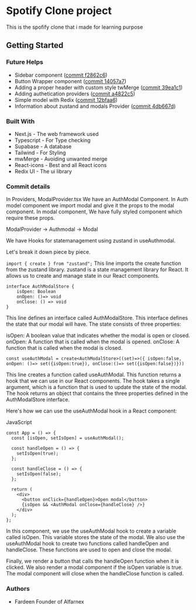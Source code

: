# Spotify Clone project
This is the spofify clone that i made for learning purpose

## Getting Started

### Future Helps 
- Sidebar component ([commit f2862c6](https://github.com/Fardeen-Awais/Project-02-Spotify/commit/f2862c6))
- Button Wrapper component ([commit 14057a7](https://github.com/Fardeen-Awais/Project-02-Spotify/commit/14057a7))
- Adding a proper header with custom style twMerge ([commit 39ea1c1](https://github.com/Fardeen-Awais/Project-02-Spotify/commit/39ea1c1))
- Adding authetication providers ([commit a4822c5](https://github.com/Fardeen-Awais/Project-02-Spotify/commit/a4822c5))
- Simple model with Redix ([commit 12bfaa6](https://github.com/Fardeen-Awais/Project-02-Spotify/commit/12bfaa6))
- Information about zustand and modals Provider ([commit 4db667d](https://github.com/Fardeen-Awais/Project-02-Spotify/commit/4db667d))

### Built With
- Next.js - The web framework used
- Typescript - For Type checking
- Supabase - A database
- Tailwind - For Styling
- mwMerge - Avoiding unwanted merge
- React-icons - Best and all React icons
- Redix UI - The ui library

### Commit details

In Providers, ModalProvider.tsx
We have an AuthModal Component. In Auth model component we import modal and give it the props to the modal component. 
In modal component, We have fully styled component which require these props.

ModalProvider -> Authmodal -> Modal 

We have Hooks for statemanagement using zustand in useAuthmodal. 

Let's break it down piece by piece.

```import { create } from "zustand";```
This line imports the create function from the zustand library. zustand is a state management library for React. It allows us to create and manage state in our React components.
```
interface AuthModalStore {
    isOpen: Boolean
    onOpen: ()=> void
    onClose: () => void
}
```
This line defines an interface called AuthModalStore. This interface defines the state that our modal will have. The state consists of three properties:

isOpen: A boolean value that indicates whether the modal is open or closed.
onOpen: A function that is called when the modal is opened.
onClose: A function that is called when the modal is closed.
```
const useAuthModal = create<AuthModalStore>((set)=>({ isOpen:false, onOpen: ()=> set({isOpen:true}), onClose:()=> set({isOpen:false})}))
```

This line creates a function called useAuthModal. This function returns a hook that we can use in our React components. The hook takes a single argument, which is a function that is used to update the state of the modal. The hook returns an object that contains the three properties defined in the AuthModalStore interface.

Here's how we can use the useAuthModal hook in a React component:

JavaScript
```
const App = () => {
  const [isOpen, setIsOpen] = useAuthModal();

  const handleOpen = () => {
    setIsOpen(true);
  };

  const handleClose = () => {
    setIsOpen(false);
  };

  return (
    <div>
      <button onClick={handleOpen}>Open modal</button>
      {isOpen && <AuthModal onClose={handleClose} />}
    </div>
  );
};
```
In this component, we use the useAuthModal hook to create a variable called isOpen. This variable stores the state of the modal. We also use the useAuthModal hook to create two functions called handleOpen and handleClose. These functions are used to open and close the modal.

Finally, we render a button that calls the handleOpen function when it is clicked. We also render a modal component if the isOpen variable is true. The modal component will close when the handleClose function is called.

### Authors
- Fardeen Founder of Alfarnex



